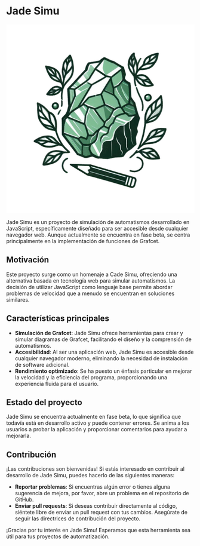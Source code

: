 # Jade Simu

![Jade Simu Logo](logo.png)

Jade Simu es un proyecto de simulación de automatismos desarrollado en JavaScript, específicamente diseñado para ser accesible desde cualquier navegador web. Aunque actualmente se encuentra en fase beta, se centra principalmente en la implementación de funciones de Grafcet.

## Motivación

Este proyecto surge como un homenaje a Cade Simu, ofreciendo una alternativa basada en tecnología web para simular automatismos. La decisión de utilizar JavaScript como lenguaje base permite abordar problemas de velocidad que a menudo se encuentran en soluciones similares.

## Características principales

- **Simulación de Grafcet**: Jade Simu ofrece herramientas para crear y simular diagramas de Grafcet, facilitando el diseño y la comprensión de automatismos.
- **Accesibilidad**: Al ser una aplicación web, Jade Simu es accesible desde cualquier navegador moderno, eliminando la necesidad de instalación de software adicional.
- **Rendimiento optimizado**: Se ha puesto un énfasis particular en mejorar la velocidad y la eficiencia del programa, proporcionando una experiencia fluida para el usuario.

## Estado del proyecto

Jade Simu se encuentra actualmente en fase beta, lo que significa que todavía está en desarrollo activo y puede contener errores. Se anima a los usuarios a probar la aplicación y proporcionar comentarios para ayudar a mejorarla.

## Contribución

¡Las contribuciones son bienvenidas! Si estás interesado en contribuir al desarrollo de Jade Simu, puedes hacerlo de las siguientes maneras:

- **Reportar problemas**: Si encuentras algún error o tienes alguna sugerencia de mejora, por favor, abre un problema en el repositorio de GitHub.
- **Enviar pull requests**: Si deseas contribuir directamente al código, siéntete libre de enviar un pull request con tus cambios. Asegúrate de seguir las directrices de contribución del proyecto.

¡Gracias por tu interés en Jade Simu! Esperamos que esta herramienta sea útil para tus proyectos de automatización.
